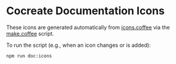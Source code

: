 # Cocreate Documentation Icons

These icons are generated automatically from
[icons.coffee](../../client/lib/icons.coffee) via the
[make.coffee](make.coffee) script.

To run the script (e.g., when an icon changes or is added):

```sh
npm run doc:icons
```
